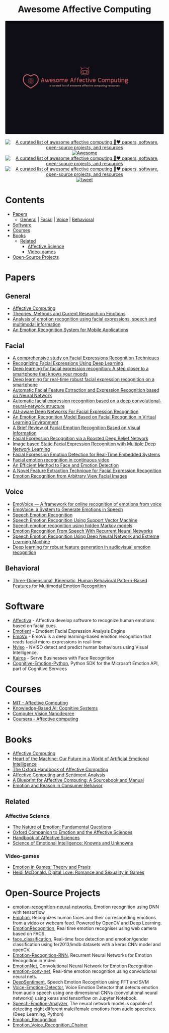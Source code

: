 <h1 align=center> Awesome Affective Computing </h1>

<div align="center">
	<img src="awesome-affective-computing.png" alt="Awesome Affective Computing">
</div>

<p align="center">
	<a href="https://github.com/AmrMKayid/awesome-affective-computing/">
		<img alt="A curated list of awesome affective computing 🤖❤️ papers, software, open-source projects, and resources" src="https://img.shields.io/badge/Artificial%20Intelligence-Affective%20Computing-blue.svg">
	</a>
	<a href="https://github.com/sindresorhus/awesome">
		<img alt="Awesome" src="https://cdn.rawgit.com/sindresorhus/awesome/d7305f38d29fed78fa85652e3a63e154dd8e8829/media/badge.svg">
	</a>
	<a href="https://github.com/AmrMKayid/awesome-affective-computing/stargazers">
	    <img alt="A curated list of awesome affective computing 🤖❤️ papers, software, open-source projects, and resources" src="https://img.shields.io/github/stars/AmrMKayid/awesome-affective-computing.svg">
  	</a>
	<a href="https://github.com/AmrMKayid/awesome-affective-computing/network">
	    <img alt="A curated list of awesome affective computing 🤖❤️ papers, software, open-source projects, and resources" src="https://img.shields.io/github/forks/AmrMKayid/awesome-affective-computing.svg">
  	</a>
	<a href="https://twitter.com/intent/tweet?text=Awesome%20Affective%20Computing%20-%20A%20curated%20list%20of%20awesome%20affective%20computing%20papers,%20software,%20and%20resources%20by%20@AmrMKayid&url=https://github.com/AmrMKayid/awesome-affective-computing&hashtags=affective_computing,emotion_recognition,emotionalintelligence,artificialintelligence,deeplearning">
		<img alt="tweet" src="https://img.shields.io/twitter/url/http/shields.io.svg?style=social">
	</a>
</p>



# Contents

- [Papers](#papers)
	- [General](#general) | [Facial](#facial) | [Voice](#voice) | [Behavioral](#behavioral)
- [Software](#software)
- [Courses](#courses)
- [Books](#books)
	- [Related](#related)
		- [Affective Science](#affective-science)
		- [Video-games](#video-games)
- [Open-Source Projects](#projects)

# Papers

## General

- [Affective Computing](https://affect.media.mit.edu/pdfs/95.picard.pdf)
- [Theories, Methods and Current Research on Emotions](https://irenelopatovska.files.wordpress.com/2012/10/lopatovska_arapakis_2011_theories.pdf)
- [Analysis of emotion recognition using facial expressions, speech and multimodal information](https://dl.acm.org/citation.cfm?id=1027968)
- [An Emotion Recognition System for Mobile Applications](https://ieeexplore.ieee.org/document/7862118/)


## Facial
- [A comprehensive study on Facial Expressions Recognition Techniques](https://ieeexplore.ieee.org/document/7508167/)
- [Recognizing Facial Expressions Using Deep Learning](http://cs231n.stanford.edu/reports/2017/pdfs/224.pdf)
- [Deep learning for facial expression recognition: A step closer to a smartphone that knows your moods](https://ieeexplore.ieee.org/document/7889290/)
- [Deep learning for real-time robust facial expression recognition on a smartphone](https://ieeexplore.ieee.org/abstract/document/6776135/)
- [Automatic Facial Feature Extraction and Expression Recognition based on Neural Network](https://arxiv.org/pdf/1204.2073.pdf)
- [Automatic facial expression recognition based on a deep convolutional-neural-network structure](https://ieeexplore.ieee.org/abstract/document/7965717/)
- [AU-aware Deep Networks For Facial Expression Recognition](http://www.jdl.ac.cn/doc/2011/20141317351319923_2013_fg_myliu_au-aware%20deep%20networks%20for%20facial%20expression%20recognition.pdf)
- [An Emotion Recognition Model Based on Facial Recognition in Virtual Learning Environment](https://ac.els-cdn.com/S1877050917327679/1-s2.0-S1877050917327679-main.pdf?_tid=dfa912d0-4d1d-46c9-8047-e704fa20031d&acdnat=1530789316_10496a5c00e6542ade37b5d1362acdda)
- [A Brief Review of Facial Emotion Recognition Based on Visual Information](http://www.mdpi.com/1424-8220/18/2/401)
- [Facial Expression Recognition via a Boosted Deep Belief Network](https://www.cv-foundation.org/openaccess/content_cvpr_2014/papers/Liu_Facial_Expression_Recognition_2014_CVPR_paper.pdf)
- [Image based Static Facial Expression Recognition with Multiple Deep Network Learning](https://dl.acm.org/citation.cfm?id=2830595)
- [Facial Expression Emotion Detection for Real-Time Embedded Systems](http://www.mdpi.com/2227-7080/6/1/17/)
- [Facial emotion recognition in continuous video](https://www.researchgate.net/publication/259891535_Facial_emotion_recognition_in_continuous_video)
- [An Efficient Method to Face and Emotion Detection](https://ieeexplore.ieee.org/document/7279967/)
- [A Novel Feature Extraction Technique for Facial Expression
Recognition](https://pdfs.semanticscholar.org/d6c7/092111a8619ed7a6b01b00c5f75949f137bf.pdf)
- [Emotion Recognition from Arbitrary View Facial Images](http://www.cis.pku.edu.cn/faculty/vision/zlin/Publications/2010-ECCV-Emotion.pdf)


## Voice

- [EmoVoice — A framework for online recognition of emotions from voice](https://www.informatik.uni-augsburg.de/lehrstuehle/hcm/publications/2008-PIT-Vogt/Vogtetal-PIT08.pdf)
- [EmoVoice: a System to Generate Emotions in Speech](https://www.researchgate.net/publication/221478213_Emovoice_a_system_to_generate_emotions_in_speech)
- [Speech Emotion Recognition](https://pdfs.semanticscholar.org/8b09/af0774f1d5985fb86cdda4ad33c58608a1e6.pdf)
- [Speech Emotion Recognition Using Support Vector Machine](http://www.earticle.net/Article.aspx?sn=204547)
- [Speech emotion recognition using hidden Markov models](https://www.sciencedirect.com/science/article/pii/S0167639303000992)
- [Emotion Recognition From Speech With Recurrent Neural Networks](https://arxiv.org/abs/1701.08071)
- [Speech Emotion Recognition Using Deep Neural Network and Extreme Learning Machine](https://www.microsoft.com/en-us/research/publication/speech-emotion-recognition-using-deep-neural-network-and-extreme-learning-machine/)
- [Deep learning for robust feature generation in audiovisual emotion recognition](https://ieeexplore.ieee.org/document/6638346)


## Behavioral

- [Three-Dimensional, Kinematic, Human Behavioral Pattern-Based Features for Multimodal Emotion Recognition](http://www.mdpi.com/2414-4088/1/3/19)



# Software

- [Affectiva](https://www.affectiva.com/) - Affectiva develop software to recognize human emotions based on facial cues.
- [Emotient](https://imotions.com/emotient/) - Emotient Facial Expression Analysis Engine
- [EmoVu](http://www.eyeris.ai/) - EmoVu is a deep learning-based emotion recognition that reads facial micro-expressions in real-time
- [Nviso](http://www.nviso.ch/technology.html) - NVISO detect and predict human behaviours using Visual Intelligence.
- [Kairos](https://www.kairos.com/) - Serve Businesses with Face Recognition
- [Cognitive-Emotion-Python](https://github.com/Microsoft/Cognitive-Emotion-Python), Python SDK for the Microsoft Emotion API, part of Cognitive Services



# Courses

- [MIT - Affective Computing](https://ocw.mit.edu/courses/media-arts-and-sciences/mas-630-affective-computing-fall-2015/)
- [Knowledge-Based AI: Cognitive Systems](https://eg.udacity.com/course/knowledge-based-ai-cognitive-systems--ud409)
- [Computer Vision Nanodegree](https://in.udacity.com/course/computer-vision-nanodegree--nd891)
- [Coursera - Affective computing](https://www.coursera.org/lecture/emotions/affective-computing-gebqS)



# Books
- [Affective Computing](https://mitpress.mit.edu/books/affective-computing)
- [Heart of the Machine: Our Future in a World of Artificial Emotional Intelligence](https://www.amazon.com/Heart-Machine-Artificial-Emotional-Intelligence/dp/1628727330)
- [The Oxford Handbook of Affective Computing](https://www.amazon.com/Handbook-Affective-Computing-Library-Psychology/dp/0199942234)
- [Affective Computing and Sentiment Analysis](https://www.springer.com/gp/book/9789400717565)
- [A Blueprint for Affective Computing: A Sourcebook and Manual](https://global.oup.com/academic/product/a-blueprint-for-affective-computing-9780199566709?cc=us&lang=en&)
- [Emotion and Reason in Consumer Behavior](https://www.routledge.com/Emotion-and-Reason-in-Consumer-Behavior-1st-Edition/Chaudhuri/p/book/9780750679763)

## Related
### Affective Science
- [The Nature of Emotion: Fundamental Questions](https://global.oup.com/academic/product/the-nature-of-emotion-9780190612573?cc=us&lang=en&)
- [Oxford Companion to Emotion and the Affective Sciences](https://global.oup.com/academic/product/oxford-companion-to-emotion-and-the-affective-sciences-9780198569633?cc=us&lang=en&)
- [Handbook of Affective Sciences](https://global.oup.com/academic/product/handbook-of-affective-sciences-9780195377002?cc=us&lang=en&)
- [Science of Emotional Intelligence: Knowns and Unknowns](https://global.oup.com/academic/product/science-of-emotional-intelligence-9780195181890?cc=us&lang=en&)

### Video-games
- [Emotion in Games: Theory and Praxis](https://www.springer.com/gp/book/9783319413143)
- [Heidi McDonald. Digital Love: Romance and Sexuality in Games](https://www.routledge.com/Digital-Love-Romance-and-Sexuality-in-Games-1st-Edition/McDonald/p/book/9781482237986)


# Open-Source Projects

- [emotion-recognition-neural-networks](https://github.com/isseu/emotion-recognition-neural-networks), Emotion recognition using DNN with tensorflow
- [Emotion](https://github.com/petercunha/Emotion), Recognizes human faces and their corresponding emotions from a video or webcam feed. Powered by OpenCV and Deep Learning.
- [EmotionRecognition](https://github.com/leonardean/EmotionRecognition), Real time emotion recogniser using web camera based on FACS.
- [face_classification](https://github.com/oarriaga/face_classification), Real-time face detection and emotion/gender classification using fer2013/imdb datasets with a keras CNN model and openCV.
- [Emotion-Recognition-RNN](https://github.com/saebrahimi/Emotion-Recognition-RNN), Recurrent Neural Networks for Emotion Recognition in Video
- [EmotionNet](https://github.com/co60ca/EmotionNet), Convolutional Neural Network for Emotion Recognition
- [emotion-conv-net](https://github.com/GautamShine/emotion-conv-net), Real-time emotion recognition using convolutional neural nets.
- [DeepSentiment](https://github.com/vyassu/DeepSentiment), Speech Emotion Recognition using FFT and SVM
- [Voice-Emotion-Detector](https://github.com/crhung/Voice-Emotion-Detector), Voice Emotion Detector that detects emotion from audio speech using one dimensional CNNs (convolutional neural networks) using keras and tensorflow on Jupyter Notebook.
- [Speech-Emotion-Analyzer](https://github.com/MITESHPUTHRANNEU/Speech-Emotion-Analyzer), The neural network model is capable of detecting eight different male/female emotions from audio speeches. (Deep Learning, Python)
- [Emotion_Recognition](https://github.com/miguelki/Emotion_Recognition)
- [Emotion_Voice_Recognition_Chainer](https://github.com/SnowMasaya/Emotion_Voice_Recognition_Chainer-)
